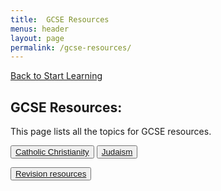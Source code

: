 ```yaml
---
title:  GCSE Resources
menus: header
layout: page
permalink: /gcse-resources/
---
```


[Back to Start Learning](/start-learning)
## GCSE Resources:
This page lists all the topics for GCSE resources.

<button class="btn btn-dark btn-lg">[Catholic Christianity](/gcse-resources/catholic-christianity/)</button>
<button class="btn btn-dark btn-lg">[Judaism](/gcse-resources/judaism/)</button>
<!--<button class="btn btn-dark btn-lg">[Themes](/gcse-resources/themes/)</button> -->
<button class="btn btn-dark btn-lg">[Revision resources](/gcse-resources/revision-resources/)</button>

